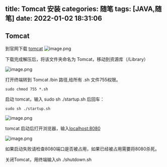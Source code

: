 title: Tomcat 安装
categories: 随笔
tags: [JAVA,随笔]
date: 2022-01-02 18:31:06
---
## Tomcat

到官网下载 [tomcat](http://maven.apache.org/download.cgi)
![image.png](http://qiniu-note-image.ctong.top/note/images/202112271120666.png)

下载完成解压后，将该文件夹命名为 Tomcat，移动到资源库（/Library）

![image.png](http://qiniu-note-image.ctong.top/note/images/202112271120671.png)

打开终端转到 Tomcat /bin 路径,给所有 .sh 文件755权限。

`sudo chmod 755 *.sh`

启动 tomcat，输入 sudo sh ./startup.sh 后回车：

`sudo sh ./startup.sh`


![image.png](http://qiniu-note-image.ctong.top/note/images/202112271121914.png)

tomcat 启动后打开浏览器，输入[localhost:8080](localhost:8080)

![image.png](http://qiniu-note-image.ctong.top/note/images/202112271121258.png)

如果启动失败请检查8080端口是否被占用，如果已经被占用需要将8080杀死。

关闭Tomcat，用终端输入sh ./shutdown.sh